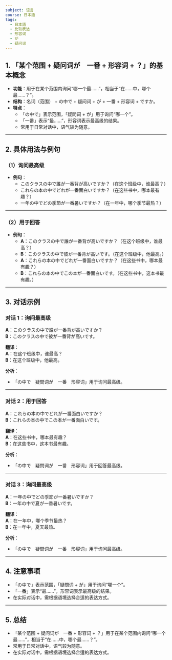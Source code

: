 ```yaml
---
subject: 语言
course: 日本語
tags:
  - 日本語
  - 比较表达
  - 形容词
  - が
  - 疑问词
---
```


## 1. **「某个范围 + 疑问词が　一番 + 形容词 + ？」的基本概念**

- **功能**：用于在某个范围内询问“哪一个最……”，相当于“在……中，哪个最……？”。
- **结构**：名词（范围） + の中で + 疑问词 + が + 一番 + 形容词 + ですか。
- **特点**：
  - 「の中で」表示范围，「疑問词 + が」用于询问“哪一个”。
  - 「一番」表示“最……”，形容词表示最高级的结果。
  - 常用于日常对话中，语气较为随意。

---

## 2. **具体用法与例句**

### （1）**询问最高级**
- **例句**：
  - このクラスの中で誰が一番背が高いですか？（在这个班级中，谁最高？）
  - これらの本の中でどれが一番面白いですか？（在这些书中，哪本最有趣？）
  - 一年の中でどの季節が一番暑いですか？（在一年中，哪个季节最热？）

---

### （2）**用于回答**
- **例句**：
  - **A**：このクラスの中で誰が一番背が高いですか？（在这个班级中，谁最高？）
  - **B**：このクラスの中で彼が一番背が高いです。（在这个班级中，他最高。）
  - **A**：これらの本の中でどれが一番面白いですか？（在这些书中，哪本最有趣？）
  - **B**：これらの本の中でこの本が一番面白いです。（在这些书中，这本书最有趣。）

---

## 3. **对话示例**

### 对话 1：询问最高级
**A**：このクラスの中で誰が一番背が高いですか？  
**B**：このクラスの中で彼が一番背が高いです。

**翻译**：  
**A**：在这个班级中，谁最高？  
**B**：在这个班级中，他最高。

**分析**：
- 「の中で　疑問词が　一番　形容词」用于询问最高级。

---

### 对话 2：用于回答
**A**：これらの本の中でどれが一番面白いですか？  
**B**：これらの本の中でこの本が一番面白いです。

**翻译**：  
**A**：在这些书中，哪本最有趣？  
**B**：在这些书中，这本书最有趣。

**分析**：
- 「の中で　疑問词が　一番　形容词」用于回答最高级。

---

### 对话 3：询问最高级
**A**：一年の中でどの季節が一番暑いですか？  
**B**：一年の中で夏が一番暑いです。

**翻译**：  
**A**：在一年中，哪个季节最热？  
**B**：在一年中，夏天最热。

**分析**：
- 「の中で　疑問词が　一番　形容词」用于询问最高级。

---

## 4. **注意事项**
- 「の中で」表示范围，「疑問词 + が」用于询问“哪一个”。
- 「一番」表示“最……”，形容词表示最高级的结果。
- 在实际对话中，需根据语境选择合适的表达方式。

---

## 5. **总结**
- 「某个范围 + 疑问词が　一番 + 形容词 + ？」用于在某个范围内询问“哪一个最……”，相当于“在……中，哪个最……？”。
- 常用于日常对话中，语气较为随意。
- 在实际对话中，需根据语境选择合适的表达方式。